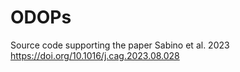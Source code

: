 # ODOPs
Source code supporting the paper Sabino et al. 2023 https://doi.org/10.1016/j.cag.2023.08.028
